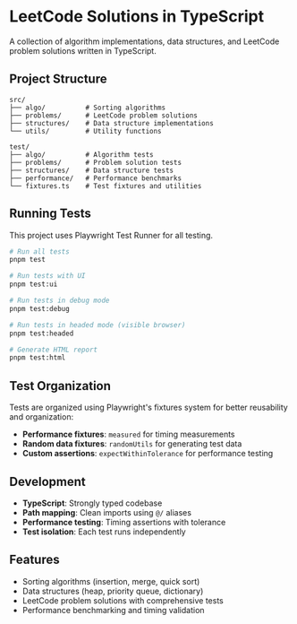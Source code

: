# LeetCode Solutions in TypeScript

A collection of algorithm implementations, data structures, and LeetCode problem solutions written
in TypeScript.

## Project Structure

```text
src/
├── algo/          # Sorting algorithms
├── problems/      # LeetCode problem solutions
├── structures/    # Data structure implementations
└── utils/         # Utility functions

test/
├── algo/          # Algorithm tests
├── problems/      # Problem solution tests
├── structures/    # Data structure tests
├── performance/   # Performance benchmarks
└── fixtures.ts    # Test fixtures and utilities
```

## Running Tests

This project uses Playwright Test Runner for all testing.

```bash
# Run all tests
pnpm test

# Run tests with UI
pnpm test:ui

# Run tests in debug mode
pnpm test:debug

# Run tests in headed mode (visible browser)
pnpm test:headed

# Generate HTML report
pnpm test:html
```

## Test Organization

Tests are organized using Playwright's fixtures system for better reusability and organization:

- **Performance fixtures**: `measured` for timing measurements
- **Random data fixtures**: `randomUtils` for generating test data
- **Custom assertions**: `expectWithinTolerance` for performance testing

## Development

- **TypeScript**: Strongly typed codebase
- **Path mapping**: Clean imports using `@/` aliases
- **Performance testing**: Timing assertions with tolerance
- **Test isolation**: Each test runs independently

## Features

- Sorting algorithms (insertion, merge, quick sort)
- Data structures (heap, priority queue, dictionary)
- LeetCode problem solutions with comprehensive tests
- Performance benchmarking and timing validation
